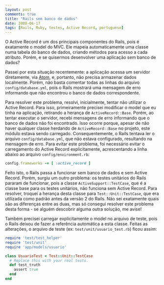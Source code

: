 ```yaml
---
layout: post
comments: true
title: "Rails sem banco de dados"
date: 2008-06-17
tags: [Rails, Ruby, testes, Active Record, portuguese]
---
```

O Active Record é um dos principais componentes do Rails, pois é exatamente o model do MVC. Ele mapeia automaticamente uma classe numa tabela do banco de dados, criando métodos para acesso a cada atributo. Porém, e se quisermos desenvolver uma aplicação sem banco de dados?

Passei por esta situação recentemente: a aplicação acessa um servidor diretamente, via [Atom](http://atompub.org/), e, portanto, não precisa armazenar dados localmente. Porém, não basta comentar todas as linhas do arquivo `config/database.yml`, pois o Rails mostrará uma mensagem de erro informando que não encontrou o banco de dados correspondente.

Para resolver este problema, resolvi, inicialmente, tentar não utilizar o Active Record. Para isso, primeiramente precisei modificar o model que eu tinha na aplicação, retirando a herança de `ActiveRecord::Base`. Porém, ao tentar executar o servidor, recebi mensagens de erro informando que o banco de dados não foi encontrado. Isso ocorre porque, apesar de não haver qualquer classe herdando de `ActiveRecord::Base` no projeto, este módulo estava sendo carregado. Consequentemente, o Rails tentava ler o arquivo `config/database.yml`, que não estava configurado, resultando na mensagem de erro. Para evitar este problema, foi necessário evitar o carregamento do Active Record explicitamente, acrescentando a linha abaixo ao arquivo `config/environment.rb`:

```ruby
config.frameworks -= [ :active_record ]
```

Feito isto, o Rails passa a funcionar sem banco de dados e sem Active Record. Porém, surgiu um outro problema: os testes unitários do Rails pararam de funcionar, pois a classe `ActiveSupport::TestCase`, que é a classe base para os testes unitários, não funciona sem Active Record. Para resolver, troquei a herança desta classe para `Test::Unit::TestCase`, que era utilizada como padrão antes da versão 2 do Rails. Não sei exatamente quais são as diferenças entre as duas, mas só consegui resolver este problema desta forma - se alguém descobrir alguma outra solução, me avise!

Também precisei carregar explicitamente o model no arquivo de teste, pois o Rails deixou de fazer a referência automática a esta classe. Feitas as alterações, o arquivo de teste (ex: `test/unit/usuario_test.rb`) ficou assim:

```ruby
require 'test/test_helper'
require 'test/unit'
require 'app/models/usuario'

class UsuarioTest < Test::Unit::TestCase
  # Replace this with your real tests.
  def test_truth
    assert true
  end
end
```
